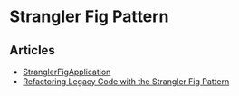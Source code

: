 # Strangler Fig Pattern

## Articles
- [StranglerFigApplication](https://martinfowler.com/bliki/StranglerFigApplication.html)
- [Refactoring Legacy Code with the Strangler Fig Pattern](https://shopify.engineering/refactoring-legacy-code-strangler-fig-pattern)